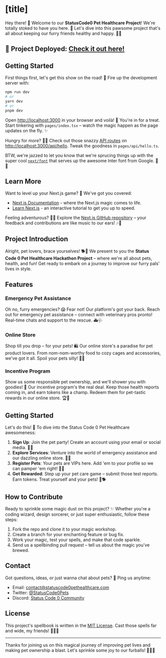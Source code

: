 # [title]

Hey there! 🐾 Welcome to our **StatusCode0 Pet Healthcare Project**! We're totally stoked to have you here. 🎉 Let's dive into this pawsome project that's all about keeping our furry friends healthy and happy. 🐶🐱

## 🚀 Project Deployed: [Check it out here!](https://example.com)

## Getting Started

First things first, let's get this show on the road! 🚗 Fire up the development server with:

```bash
npm run dev
# or
yarn dev
# or
pnpm dev
```

Open [http://localhost:3000](http://localhost:3000) in your browser and voilà! 🌟 You're in for a treat. Start tinkering with `pages/index.tsx` – watch the magic happen as the page updates on the fly. ✨

Hungry for more? 🍔🌮 Check out those snazzy [API routes](https://nextjs.org/docs/api-routes/introduction) on [http://localhost:3000/api/hello](http://localhost:3000/api/hello). Tweak the goodness in `pages/api/hello.ts`.

BTW, we're jazzed to let you know that we're sprucing things up with the super cool [`next/font`](https://nextjs.org/docs/basic-features/font-optimization) that serves up the awesome Inter font from Google. 🎨💅

## Learn More

Want to level up your Next.js game? 🚀 We've got you covered:

- [Next.js Documentation](https://nextjs.org/docs) - where the Next.js magic comes to life.
- [Learn Next.js](https://nextjs.org/learn) - an interactive tutorial to get you up to speed.

Feeling adventurous? 🕵️‍♂️ Explore the [Next.js GitHub repository](https://github.com/vercel/next.js/) – your feedback and contributions are like music to our ears! 🎶🎵

## Project Introduction

Alright, pet lovers, brace yourselves! 🐕🐾 We present to you the **Status Code 0 Pet Healthcare Hackathon Project** – where we're all about pets, health, and fun! Get ready to embark on a journey to improve our furry pals' lives in style.

## Features

### Emergency Pet Assistance

Oh no, furry emergencies? 😱 Fear not! Our platform's got your back. Reach out for emergency pet assistance – connect with veterinary pros pronto! Real-time chats and support to the rescue. 🚑🩺

### Online Store

Shop till you drop – for your pets! 🛍️ Our online store's a paradise for pet product lovers. From nom-nom-worthy food to cozy cages and accessories, we've got it all. Spoil your pets silly! 🐾💖

### Incentive Program

Show us some responsible pet ownership, and we'll shower you with goodies! 🎁 Our incentive program's the real deal. Keep those health reports coming in, and earn tokens like a champ. Redeem them for pet-tastic rewards in our online store. 🏆🛒

## Getting Started

Let's do this! 👊 To dive into the Status Code 0 Pet Healthcare awesomeness:

1. **Sign Up**: Join the pet party! Create an account using your email or social media. 📧🎉
2. **Explore Services**: Venture into the world of emergency assistance and our dazzling online store. 🚀🛒
3. **Register Pets**: Your pets are VIPs here. Add 'em to your profile so we can pamper 'em right! 🐩🐾
4. **Get Rewarded**: Step up your pet care game – submit those test reports. Earn tokens. Treat yourself and your pets! 🎈🐕

## How to Contribute

Ready to sprinkle some magic dust on this project? ✨ Whether you're a coding wizard, design sorcerer, or just super enthusiastic, follow these steps:

1. Fork the repo and clone it to your magic workshop.
2. Create a branch for your enchanting feature or bug fix.
3. Work your magic, test your spells, and make that code sparkle.
4. Send us a spellbinding pull request – tell us about the magic you've brewed.

## Contact

Got questions, ideas, or just wanna chat about pets? 🐾 Ping us anytime:

- Email: contact@statuscode0pethealthcare.com
- Twitter: [@StatusCode0Pets](https://twitter.com/StatusCode0Pets)
- Discord: [Status Code 0 Community](https://discord.com/invite/statuscode0)

## License

This project's spellbook is written in the [MIT License](LICENSE). Cast those spells far and wide, my friends! 🧙‍♂️🔮

---

Thanks for joining us on this magical journey of improving pet lives and making pet ownership a blast. Let's sprinkle some joy to our furballs! 🐾✨🎈
